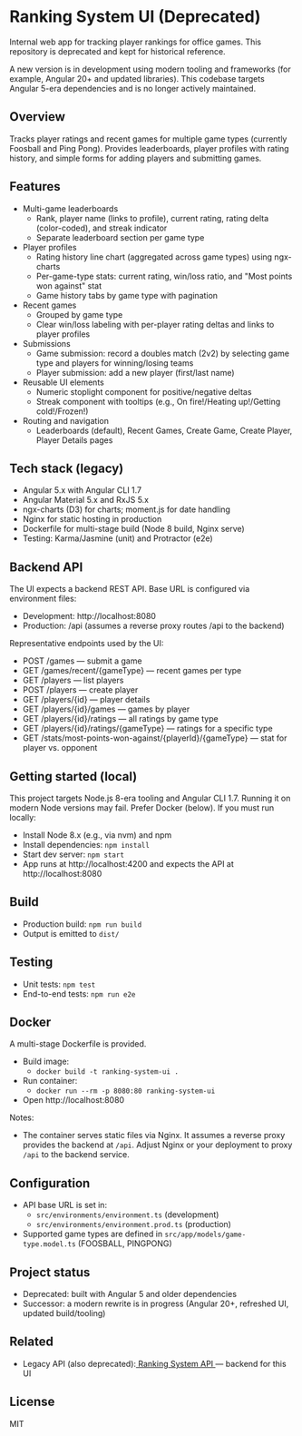 # Ranking System UI (Deprecated)

Internal web app for tracking player rankings for office games. This repository is deprecated and kept for historical reference.

A new version is in development using modern tooling and frameworks (for example, Angular 20+ and updated libraries). This codebase targets Angular 5-era dependencies and is no longer actively maintained.


## Overview

Tracks player ratings and recent games for multiple game types (currently Foosball and Ping Pong). Provides leaderboards, player profiles with rating history, and simple forms for adding players and submitting games.


## Features

- Multi-game leaderboards
  - Rank, player name (links to profile), current rating, rating delta (color-coded), and streak indicator
  - Separate leaderboard section per game type
- Player profiles
  - Rating history line chart (aggregated across game types) using ngx-charts
  - Per-game-type stats: current rating, win/loss ratio, and "Most points won against" stat
  - Game history tabs by game type with pagination
- Recent games
  - Grouped by game type
  - Clear win/loss labeling with per-player rating deltas and links to player profiles
- Submissions
  - Game submission: record a doubles match (2v2) by selecting game type and players for winning/losing teams
  - Player submission: add a new player (first/last name)
- Reusable UI elements
  - Numeric stoplight component for positive/negative deltas
  - Streak component with tooltips (e.g., On fire!/Heating up!/Getting cold!/Frozen!)
- Routing and navigation
  - Leaderboards (default), Recent Games, Create Game, Create Player, Player Details pages


## Tech stack (legacy)

- Angular 5.x with Angular CLI 1.7
- Angular Material 5.x and RxJS 5.x
- ngx-charts (D3) for charts; moment.js for date handling
- Nginx for static hosting in production
- Dockerfile for multi-stage build (Node 8 build, Nginx serve)
- Testing: Karma/Jasmine (unit) and Protractor (e2e)


## Backend API

The UI expects a backend REST API. Base URL is configured via environment files:
- Development: http://localhost:8080
- Production: /api (assumes a reverse proxy routes /api to the backend)

Representative endpoints used by the UI:
- POST /games — submit a game
- GET /games/recent/{gameType} — recent games per type
- GET /players — list players
- POST /players — create player
- GET /players/{id} — player details
- GET /players/{id}/games — games by player
- GET /players/{id}/ratings — all ratings by game type
- GET /players/{id}/ratings/{gameType} — ratings for a specific type
- GET /stats/most-points-won-against/{playerId}/{gameType} — stat for player vs. opponent


## Getting started (local)

This project targets Node.js 8-era tooling and Angular CLI 1.7. Running it on modern Node versions may fail. Prefer Docker (below). If you must run locally:

- Install Node 8.x (e.g., via nvm) and npm
- Install dependencies: `npm install`
- Start dev server: `npm start`
- App runs at http://localhost:4200 and expects the API at http://localhost:8080


## Build

- Production build: `npm run build`
- Output is emitted to `dist/`


## Testing

- Unit tests: `npm test`
- End-to-end tests: `npm run e2e`


## Docker

A multi-stage Dockerfile is provided.

- Build image:
  - `docker build -t ranking-system-ui .`
- Run container:
  - `docker run --rm -p 8080:80 ranking-system-ui`
- Open http://localhost:8080

Notes:
- The container serves static files via Nginx. It assumes a reverse proxy provides the backend at `/api`. Adjust Nginx or your deployment to proxy `/api` to the backend service.


## Configuration

- API base URL is set in:
  - `src/environments/environment.ts` (development)
  - `src/environments/environment.prod.ts` (production)
- Supported game types are defined in `src/app/models/game-type.model.ts` (FOOSBALL, PINGPONG)


## Project status

- Deprecated: built with Angular 5 and older dependencies
- Successor: a modern rewrite is in progress (Angular 20+, refreshed UI, updated build/tooling)


## Related

- Legacy API (also deprecated):[ Ranking System API ](https://github.com/chutch1122/ranking-system-api) — backend for this UI


## License

MIT
